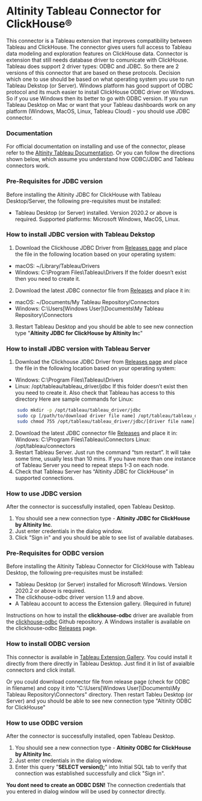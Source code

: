 # Altinity Tableau Connector for ClickHouse®

This connector is a Tableau extension that improves compatibility between Tableau and ClickHouse. The connector gives users full access to Tableau data modeling and exploration features on ClickHouse data. Connector is extension that still needs database driver to comunicate with ClickHouse. Tableau does support 2 driver types: ODBC and JDBC. So there are 2 versions of this connector that are based on these protocols. Decision which one to use should be based on what operating system you use to run Tableau Dekstop (or Server). Windows platform has good support of ODBC protocol and its much easier to install ClickHouse ODBC driver on Windows. So if you use Windows then its better to go with ODBC version. If you run Tableau Desktop on Mac or want that your Tableau dashboards work on any platform (Windows, MacOS, Linux, Tableau Cloud) - you should use JDBC connector.

### Documentation
For official documentation on installing and use of the connector, please refer to the [Altinity Tableau Documentation](https://docs.altinity.com/integrations/clickhouse-and-tableau/). Or you can follow the directions shown below, which assume you understand how ODBC/JDBC and Tableau connectors work.

### Pre-Requisites for JDBC version
Before installing the Altinity JDBC for ClickHouse with Tableau Desktop/Server, the following pre-requisites must be installed:

 - Tableau Desktop (or Server) installed. Version 2020.2 or above is required. Supported platforms: Microsoft Windows, MacOS, Linux.

### How to install JDBC version with Tableau Dekstop
1. Download the Clickhouse JDBC Driver from [Releases page](https://github.com/ClickHouse/clickhouse-jdbc/releases) and place the file in the following location based on your operating system:
- macOS: ~/Library/Tableau/Drivers
- Windows: C:\Program Files\Tableau\Drivers
If the folder doesn’t exist then you need to create it.
2. Download the latest JDBC connector file from  [Releases](https://github.com/Altinity/tableau-connector-for-clickhouse/releases) and place it in:
- macOS: ~/Documents/My Tableau Repository/Connectors
- Windows: C:\Users\[Windows User]\Documents\My Tableau Repository\Connectors
3. Restart Tableau Desktop and you should be able to see new connection type "**Altinity JDBC for ClickHouse by Altinity In**c"

### How to install JDBC version with Tableau Server
1. Download the Clickhouse JDBC Driver from [Releases page](https://github.com/ClickHouse/clickhouse-jdbc/releases) and place the file in the following location based on your operating system:
- Windows: C:\Program Files\Tableau\Drivers
- Linux: /opt/tableau/tableau_driver/jdbc
If this folder doesn’t exist then you need to create it. Also check that Tableau has access to this directory
Here are sample commands for Linux:
```bash
    sudo mkdir -p /opt/tableau/tableau_driver/jdbc
    sudo cp [/path/to/download driver file name] /opt/tableau/tableau_driver/jdbc
    sudo chmod 755 /opt/tableau/tableau_driver/jdbc/[driver file name].jar
```
2. Download the latest JDBC connector file [Releases](https://github.com/Altinity/tableau-connector-for-clickhouse/releases) and place it in:
    Windows: C:\Program Files\Tableau\Connectors
    Linux: /opt/tableau/connectors
3.  Restart Tableau Server. Just run the command “tsm restart”. It will take some time, usually less than 10 mins. If you have more than one instance of Tableau Server you need to repeat steps 1-3 on each node.
4. Check that Tableau Server has “Altinity JDBC for ClickHouse” in supported connections.

### How to use JDBC version
After the connector is successfully installed, open Tableau Desktop.

1. You should see a new connection type - **Altinity JDBC for ClickHouse by Altinity Inc**.
2. Just enter credentials in the dialog window.
3. Click "Sign in" and you should be able to see list of available databases.


### Pre-Requisites for ODBC version
Before installing the Altinity Tableau Connector for ClickHouse with Tableau Desktop, the following pre-requisites must be installed:

 - Tableau Desktop (or Server) installed for Microsoft Windows. Version 2020.2 or above is required.
 - The clickhouse-odbc driver version 1.1.9 and above.
 - A Tableau account to access the Extension gallery. (Required in future)
 
Instructions on how to install the **clickhouse-odbc** driver are available  from the [clickhouse-odbc](https://github.com/ClickHouse/clickhouse-odbc) Github repository. A Windows installer is available on the clickhouse-odbc [Releases](https://github.com/ClickHouse/clickhouse-odbc/releases) page.

### How to install ODBC version

This connector is available in [Tableau Extension Gallery](https://exchange.tableau.com/products/604). You could install it directly from there directly in Tableau Desktop. Just find it in list of avaialble connectors and click install.

Or you could download connector file from release page (check for ODBC in filename) and copy it into "C:\Users\[Windows User]\Documents\My Tableau Repository\Connectors" directory.
Then restart Tableu Desktop (or Server) and you should be able to see new connection type "Altinity ODBC for ClickHouse"

### How to use ODBC version
After the connector is successfully installed, open Tableau Desktop. 

1. You should see a new connection type - **Altinity ODBC for ClickHouse by Altinity Inc**.
2. Just enter credentials in the dialog window.
3. Enter this query "**SELECT version();**" into Initial SQL tab to verify that connection was established successfully and click "Sign in".

**You dont need to create an ODBC DSN!** The connection credentials that you entered in dialog window will be used by connector directly.
